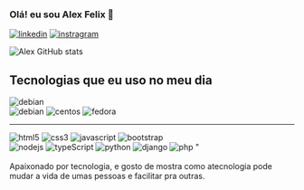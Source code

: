 ### Olá! eu sou Alex Felix 👋

[![linkedin](https://img.shields.io/badge/LinkedIn-0077B5?style=for-the-badge&logo=linkedin&logoColor=white
)](https://www.linkedin.com/in/alex-felix-b89345207/)
[![instragram](https://img.shields.io/badge/Instagram-E4405F?style=for-the-badge&logo=instagram&logoColor=white
)](https://www.instagram.com/lexx3021/)

![Alex GitHub stats](https://github-readme-stats.vercel.app/api?username=afsilva3021&show_icons=true&theme=gruvbox)

<div>
<h2>Tecnologias que eu uso no meu dia</h2> 
</div>
<div style="display: inline_block">
    <img align="" border-radius alt="debian" src="https://img.shields.io/badge/Linux-FCC624?style=for-the-badge&logo=linux&logoColor=black"/><br/>
    <img align="" alt="debian" src="https://img.shields.io/badge/Debian-A81D33?style=for-the-badge&logo=debian&logoColor=white"/>
    <img align="" alt="centos" src="https://img.shields.io/badge/Cent%20OS-262577?style=for-the-badge&logo=CentOS&logoColor=white"/>
    <img align="" alt="fedora" src="https://img.shields.io/badge/Fedora-294172?style=for-the-badge&logo=fedora&logoColor=white"/><br/><hr/>
    <img align="" alt="html5" src="https://img.shields.io/badge/HTML5-E34F26?style=for-the-badge&logo=html5&logoColor=white"/>
    <img align="" alt="css3" src="https://img.shields.io/badge/CSS3-1572B6?style=for-the-badge&logo=css3&logoColor=white"/>
    <img align="" alt="javascript" src="https://img.shields.io/badge/JavaScript-323330?style=for-the-badge&logo=javascript&logoColor=F7DF1E"/>
    <img align="" alt="bootstrap" src="https://img.shields.io/badge/Bootstrap-563D7C?style=for-the-badge&logo=bootstrap&logoColor=white"/><br/>
    <img align="" alt="nodejs" src="https://img.shields.io/badge/Node.js-43853D?style=for-the-badge&logo=node.js&logoColor=white"/>
    <img align="" alt="typeScript" src="https://img.shields.io/badge/TypeScript-007ACC?style=for-the-badge&logo=typescript&logoColor=white"/>
    <img align="" alt="python" src="https://img.shields.io/badge/Python-14354C?style=for-the-badge&logo=python&logoColor=white"/>
    <img align="" alt="django" src="https://img.shields.io/badge/Django-092E20?style=for-the-badge&logo=django&logoColor=white"/>
    <img align="" alt="php" src="https://img.shields.io/wordpress/theme/required-php/:slug"/>
"
</div><br/>
Apaixonado por tecnologia, e gosto de mostra como atecnologia pode mudar a vida de umas pessoas e facilitar pra outras.
